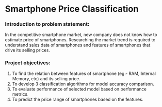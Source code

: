 # Smartphone Price Classification
### Introduction to problem statement:
In the competitive smartphone market, new company does not know how to estimate price of smartphones. Researching the market trend is required to understand sales data of smartphones and features of smartphones that drive its selling prices.

### Project objectives:
1) To find the relation between features of smartphone (eg:- RAM, Internal Memory, etc) and its selling price.
2) To develop 3 classification algorithms for model accuracy comparison.
3) To evaluate performance of selected model based on performance metrics.
4) To predict the price range of smartphones based on the features.
